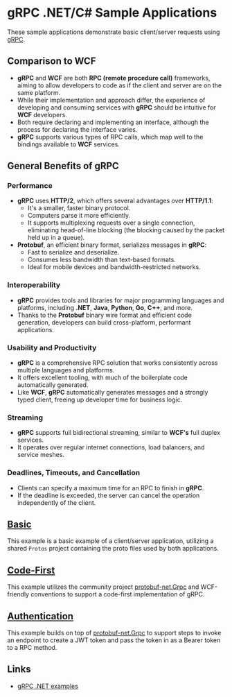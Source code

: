 # gRPC .NET/C# Sample Applications

These sample applications demonstrate basic client/server requests using [gRPC](https://grpc.io/). 

## Comparison to WCF

- **gRPC** and **WCF** are both **RPC (remote procedure call)** frameworks, aiming to allow developers to code as if the client and server are on the same platform.
- While their implementation and approach differ, the experience of developing and consuming services with **gRPC** should be intuitive for **WCF** developers.
- Both require declaring and implementing an interface, although the process for declaring the interface varies.
- **gRPC** supports various types of RPC calls, which map well to the bindings available to **WCF** services.

## General Benefits of gRPC

### Performance
- **gRPC** uses **HTTP/2**, which offers several advantages over **HTTP/1.1**:
    - It's a smaller, faster binary protocol.
    - Computers parse it more efficiently.
    - It supports multiplexing requests over a single connection, eliminating head-of-line blocking (the blocking caused by the packet held up in a queue).
- **Protobuf**, an efficient binary format, serializes messages in **gRPC**:
    - Fast to serialize and deserialize.
    - Consumes less bandwidth than text-based formats.
    - Ideal for mobile devices and bandwidth-restricted networks.

### Interoperability

- **gRPC** provides tools and libraries for major programming languages and platforms, including **.NET**, **Java**, **Python**, **Go**, **C++**, and more.
- Thanks to the **Protobuf** binary wire format and efficient code generation, developers can build cross-platform, performant applications.

### Usability and Productivity

- **gRPC** is a comprehensive RPC solution that works consistently across multiple languages and platforms.
- It offers excellent tooling, with much of the boilerplate code automatically generated.
- Like **WCF**, **gRPC** automatically generates messages and a strongly typed client, freeing up developer time for business logic.

### Streaming

- **gRPC** supports full bidirectional streaming, similar to **WCF's** full duplex services.
- It operates over regular internet connections, load balancers, and service meshes.

### Deadlines, Timeouts, and Cancellation
- Clients can specify a maximum time for an RPC to finish in **gRPC**.
- If the deadline is exceeded, the server can cancel the operation independently of the client.

## [Basic](./Basic/)

This example is a basic example of a client/server application, utilizing a shared `Protos` project containing the proto files used by both applications. 

## [Code-First](./CodeFirst/)

This example utilizes the community project [protobuf-net.Grpc](https://protobuf-net.github.io/protobuf-net.Grpc/) and WCF-friendly conventions to support a code-first implementation of gRPC.

## [Authentication](./Authentication/)

This example builds on top of [protobuf-net.Grpc](https://protobuf-net.github.io/protobuf-net.Grpc/) to support steps to invoke an endpoint to create a JWT token and pass the token in as a Bearer token to a RPC method.

## Links

- [gRPC .NET examples](https://github.com/grpc/grpc-dotnet/tree/master/examples)